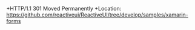 +HTTP/1.1 301 Moved Permanently
 +Location: https://github.com/reactiveui/ReactiveUI/tree/develop/samples/xamarin-forms